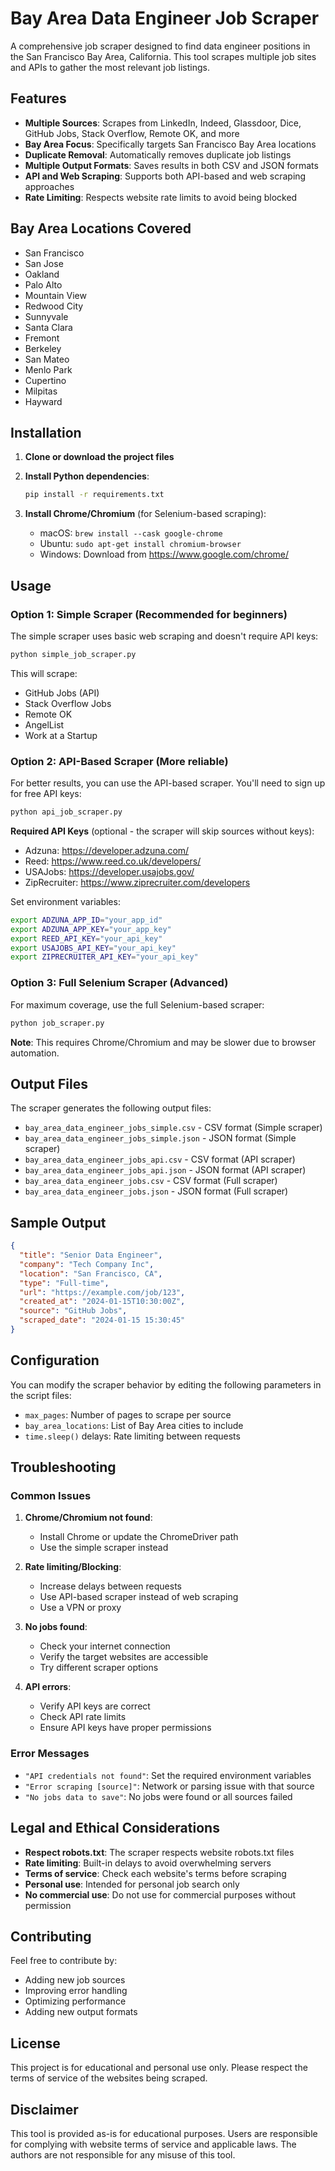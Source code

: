 # Bay Area Data Engineer Job Scraper

A comprehensive job scraper designed to find data engineer positions in the San Francisco Bay Area, California. This tool scrapes multiple job sites and APIs to gather the most relevant job listings.

## Features

- **Multiple Sources**: Scrapes from LinkedIn, Indeed, Glassdoor, Dice, GitHub Jobs, Stack Overflow, Remote OK, and more
- **Bay Area Focus**: Specifically targets San Francisco Bay Area locations
- **Duplicate Removal**: Automatically removes duplicate job listings
- **Multiple Output Formats**: Saves results in both CSV and JSON formats
- **API and Web Scraping**: Supports both API-based and web scraping approaches
- **Rate Limiting**: Respects website rate limits to avoid being blocked

## Bay Area Locations Covered

- San Francisco
- San Jose
- Oakland
- Palo Alto
- Mountain View
- Redwood City
- Sunnyvale
- Santa Clara
- Fremont
- Berkeley
- San Mateo
- Menlo Park
- Cupertino
- Milpitas
- Hayward

## Installation

1. **Clone or download the project files**

2. **Install Python dependencies**:
   ```bash
   pip install -r requirements.txt
   ```

3. **Install Chrome/Chromium** (for Selenium-based scraping):
   - macOS: `brew install --cask google-chrome`
   - Ubuntu: `sudo apt-get install chromium-browser`
   - Windows: Download from https://www.google.com/chrome/

## Usage

### Option 1: Simple Scraper (Recommended for beginners)

The simple scraper uses basic web scraping and doesn't require API keys:

```bash
python simple_job_scraper.py
```

This will scrape:
- GitHub Jobs (API)
- Stack Overflow Jobs
- Remote OK
- AngelList
- Work at a Startup

### Option 2: API-Based Scraper (More reliable)

For better results, you can use the API-based scraper. You'll need to sign up for free API keys:

```bash
python api_job_scraper.py
```

**Required API Keys** (optional - the scraper will skip sources without keys):
- Adzuna: https://developer.adzuna.com/
- Reed: https://www.reed.co.uk/developers/
- USAJobs: https://developer.usajobs.gov/
- ZipRecruiter: https://www.ziprecruiter.com/developers

Set environment variables:
```bash
export ADZUNA_APP_ID="your_app_id"
export ADZUNA_APP_KEY="your_app_key"
export REED_API_KEY="your_api_key"
export USAJOBS_API_KEY="your_api_key"
export ZIPRECRUITER_API_KEY="your_api_key"
```

### Option 3: Full Selenium Scraper (Advanced)

For maximum coverage, use the full Selenium-based scraper:

```bash
python job_scraper.py
```

**Note**: This requires Chrome/Chromium and may be slower due to browser automation.

## Output Files

The scraper generates the following output files:

- `bay_area_data_engineer_jobs_simple.csv` - CSV format (Simple scraper)
- `bay_area_data_engineer_jobs_simple.json` - JSON format (Simple scraper)
- `bay_area_data_engineer_jobs_api.csv` - CSV format (API scraper)
- `bay_area_data_engineer_jobs_api.json` - JSON format (API scraper)
- `bay_area_data_engineer_jobs.csv` - CSV format (Full scraper)
- `bay_area_data_engineer_jobs.json` - JSON format (Full scraper)

## Sample Output

```json
{
  "title": "Senior Data Engineer",
  "company": "Tech Company Inc",
  "location": "San Francisco, CA",
  "type": "Full-time",
  "url": "https://example.com/job/123",
  "created_at": "2024-01-15T10:30:00Z",
  "source": "GitHub Jobs",
  "scraped_date": "2024-01-15 15:30:45"
}
```

## Configuration

You can modify the scraper behavior by editing the following parameters in the script files:

- `max_pages`: Number of pages to scrape per source
- `bay_area_locations`: List of Bay Area cities to include
- `time.sleep()` delays: Rate limiting between requests

## Troubleshooting

### Common Issues

1. **Chrome/Chromium not found**:
   - Install Chrome or update the ChromeDriver path
   - Use the simple scraper instead

2. **Rate limiting/Blocking**:
   - Increase delays between requests
   - Use API-based scraper instead of web scraping
   - Use a VPN or proxy

3. **No jobs found**:
   - Check your internet connection
   - Verify the target websites are accessible
   - Try different scraper options

4. **API errors**:
   - Verify API keys are correct
   - Check API rate limits
   - Ensure API keys have proper permissions

### Error Messages

- `"API credentials not found"`: Set the required environment variables
- `"Error scraping [source]"`: Network or parsing issue with that source
- `"No jobs data to save"`: No jobs were found or all sources failed

## Legal and Ethical Considerations

- **Respect robots.txt**: The scraper respects website robots.txt files
- **Rate limiting**: Built-in delays to avoid overwhelming servers
- **Terms of service**: Check each website's terms before scraping
- **Personal use**: Intended for personal job search only
- **No commercial use**: Do not use for commercial purposes without permission

## Contributing

Feel free to contribute by:
- Adding new job sources
- Improving error handling
- Optimizing performance
- Adding new output formats

## License

This project is for educational and personal use only. Please respect the terms of service of the websites being scraped.

## Disclaimer

This tool is provided as-is for educational purposes. Users are responsible for complying with website terms of service and applicable laws. The authors are not responsible for any misuse of this tool.
